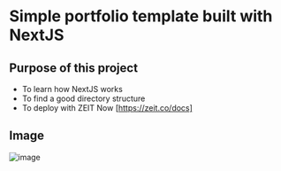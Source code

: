 # Simple portfolio template built with NextJS

## Purpose of this project

- To learn how NextJS works
- To find a good directory structure
- To deploy with ZEIT Now [https://zeit.co/docs]

## Image
![image](https://user-images.githubusercontent.com/10560950/62869196-4db22800-bd52-11e9-9471-2f59f367d15a.png)
